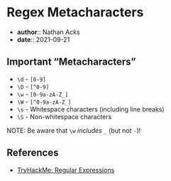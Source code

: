 # Regex Metacharacters

* **author**:: Nathan Acks
* **date**:: 2021-09-21

## Important “Metacharacters”

* `\d` - `[0-9]`
* `\D` - `[^0-9]`
* `\w` - `[0-9a-zA-Z_]`
* `\W` - `[^0-9a-zA-Z_]`
* `\s` - Whitespace characters (including line breaks)
* `\S` - Non-whitespace characters

NOTE: Be aware that `\w` *includes* `_` (but not `-`)!

## References

* [TryHackMe: Regular Expressions](tryhackme-regular-expressions.md)
